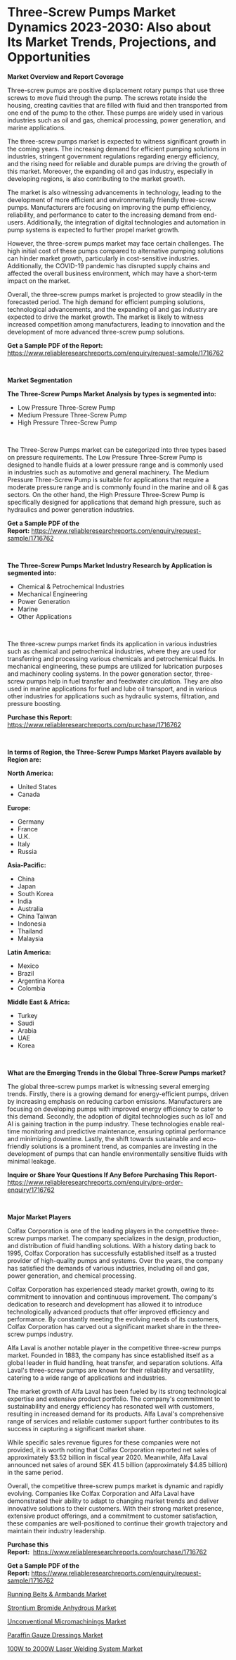 <p><h1>Three-Screw Pumps Market Dynamics 2023-2030: Also about Its Market Trends, Projections, and Opportunities</h1></p><p><strong>Market Overview and Report Coverage</strong></p>
<p><p>Three-screw pumps are positive displacement rotary pumps that use three screws to move fluid through the pump. The screws rotate inside the housing, creating cavities that are filled with fluid and then transported from one end of the pump to the other. These pumps are widely used in various industries such as oil and gas, chemical processing, power generation, and marine applications.</p><p>The three-screw pumps market is expected to witness significant growth in the coming years. The increasing demand for efficient pumping solutions in industries, stringent government regulations regarding energy efficiency, and the rising need for reliable and durable pumps are driving the growth of this market. Moreover, the expanding oil and gas industry, especially in developing regions, is also contributing to the market growth.</p><p>The market is also witnessing advancements in technology, leading to the development of more efficient and environmentally friendly three-screw pumps. Manufacturers are focusing on improving the pump efficiency, reliability, and performance to cater to the increasing demand from end-users. Additionally, the integration of digital technologies and automation in pump systems is expected to further propel market growth.</p><p>However, the three-screw pumps market may face certain challenges. The high initial cost of these pumps compared to alternative pumping solutions can hinder market growth, particularly in cost-sensitive industries. Additionally, the COVID-19 pandemic has disrupted supply chains and affected the overall business environment, which may have a short-term impact on the market.</p><p>Overall, the three-screw pumps market is projected to grow steadily in the forecasted period. The high demand for efficient pumping solutions, technological advancements, and the expanding oil and gas industry are expected to drive the market growth. The market is likely to witness increased competition among manufacturers, leading to innovation and the development of more advanced three-screw pump solutions.</p></p>
<p><strong>Get a Sample PDF of the Report:</strong> <a href="https://www.reliableresearchreports.com/enquiry/request-sample/1716762">https://www.reliableresearchreports.com/enquiry/request-sample/1716762</a></p>
<p>&nbsp;</p>
<p><strong>Market Segmentation</strong></p>
<p><strong>The Three-Screw Pumps Market Analysis by types is segmented into:</strong></p>
<p><ul><li>Low Pressure Three-Screw Pump</li><li>Medium Pressure Three-Screw Pump</li><li>High Pressure Three-Screw Pump</li></ul></p>
<p>&nbsp;</p>
<p><p>The Three-Screw Pumps market can be categorized into three types based on pressure requirements. The Low Pressure Three-Screw Pump is designed to handle fluids at a lower pressure range and is commonly used in industries such as automotive and general machinery. The Medium Pressure Three-Screw Pump is suitable for applications that require a moderate pressure range and is commonly found in the marine and oil & gas sectors. On the other hand, the High Pressure Three-Screw Pump is specifically designed for applications that demand high pressure, such as hydraulics and power generation industries.</p></p>
<p><strong>Get a Sample PDF of the Report:</strong>&nbsp;<a href="https://www.reliableresearchreports.com/enquiry/request-sample/1716762">https://www.reliableresearchreports.com/enquiry/request-sample/1716762</a></p>
<p>&nbsp;</p>
<p><strong>The Three-Screw Pumps Market Industry Research by Application is segmented into:</strong></p>
<p><ul><li>Chemical & Petrochemical Industries</li><li>Mechanical Engineering</li><li>Power Generation</li><li>Marine</li><li>Other Applications</li></ul></p>
<p>&nbsp;</p>
<p><p>The three-screw pumps market finds its application in various industries such as chemical and petrochemical industries, where they are used for transferring and processing various chemicals and petrochemical fluids. In mechanical engineering, these pumps are utilized for lubrication purposes and machinery cooling systems. In the power generation sector, three-screw pumps help in fuel transfer and feedwater circulation. They are also used in marine applications for fuel and lube oil transport, and in various other industries for applications such as hydraulic systems, filtration, and pressure boosting.</p></p>
<p><strong>Purchase this Report:</strong>&nbsp; <a href="https://www.reliableresearchreports.com/purchase/1716762">https://www.reliableresearchreports.com/purchase/1716762</a></p>
<p>&nbsp;</p>
<p><strong>In terms of Region, the Three-Screw Pumps Market Players available by Region are:</strong></p>
<p>
    <p> <strong> North America: </strong>
        <ul>
            <li>United States</li>
            <li>Canada</li>
        </ul>
        </p> 
    <p> <strong> Europe: </strong>
        <ul>
            <li>Germany</li>
            <li>France</li>
            <li>U.K.</li>
            <li>Italy</li>
            <li>Russia</li>
        </ul>
        </p> 
    <p> <strong> Asia-Pacific: </strong>
        <ul>
            <li>China</li>
            <li>Japan</li>
            <li>South Korea</li>
            <li>India</li>
            <li>Australia</li>
            <li>China Taiwan</li>
            <li>Indonesia</li>
            <li>Thailand</li>
            <li>Malaysia</li>
        </ul>
        </p> 
    <p> <strong> Latin America: </strong>
        <ul>
            <li>Mexico</li>
            <li>Brazil</li>
            <li>Argentina Korea</li>
            <li>Colombia</li>
        </ul>
        </p> 
    <p> <strong> Middle East & Africa: </strong>
        <ul>
            <li>Turkey</li>
            <li>Saudi</li>
            <li>Arabia</li>
            <li>UAE</li>
            <li>Korea</li>
        </ul>
    </p>
    </p>
<p>&nbsp;</p>
<p><strong>What are the Emerging Trends in the Global Three-Screw Pumps market?</strong></p>
<p><p>The global three-screw pumps market is witnessing several emerging trends. Firstly, there is a growing demand for energy-efficient pumps, driven by increasing emphasis on reducing carbon emissions. Manufacturers are focusing on developing pumps with improved energy efficiency to cater to this demand. Secondly, the adoption of digital technologies such as IoT and AI is gaining traction in the pump industry. These technologies enable real-time monitoring and predictive maintenance, ensuring optimal performance and minimizing downtime. Lastly, the shift towards sustainable and eco-friendly solutions is a prominent trend, as companies are investing in the development of pumps that can handle environmentally sensitive fluids with minimal leakage.</p></p>
<p><strong>Inquire or Share Your Questions If Any Before Purchasing This Report</strong>- <a href="https://www.reliableresearchreports.com/enquiry/pre-order-enquiry/1716762">https://www.reliableresearchreports.com/enquiry/pre-order-enquiry/1716762</a></p>
<p>&nbsp;</p>
<p><strong>Major Market Players</strong></p>
<p><p>Colfax Corporation is one of the leading players in the competitive three-screw pumps market. The company specializes in the design, production, and distribution of fluid handling solutions. With a history dating back to 1995, Colfax Corporation has successfully established itself as a trusted provider of high-quality pumps and systems. Over the years, the company has satisfied the demands of various industries, including oil and gas, power generation, and chemical processing.</p><p>Colfax Corporation has experienced steady market growth, owing to its commitment to innovation and continuous improvement. The company's dedication to research and development has allowed it to introduce technologically advanced products that offer improved efficiency and performance. By constantly meeting the evolving needs of its customers, Colfax Corporation has carved out a significant market share in the three-screw pumps industry.</p><p>Alfa Laval is another notable player in the competitive three-screw pumps market. Founded in 1883, the company has since established itself as a global leader in fluid handling, heat transfer, and separation solutions. Alfa Laval's three-screw pumps are known for their reliability and versatility, catering to a wide range of applications and industries.</p><p>The market growth of Alfa Laval has been fueled by its strong technological expertise and extensive product portfolio. The company's commitment to sustainability and energy efficiency has resonated well with customers, resulting in increased demand for its products. Alfa Laval's comprehensive range of services and reliable customer support further contributes to its success in capturing a significant market share.</p><p>While specific sales revenue figures for these companies were not provided, it is worth noting that Colfax Corporation reported net sales of approximately $3.52 billion in fiscal year 2020. Meanwhile, Alfa Laval announced net sales of around SEK 41.5 billion (approximately $4.85 billion) in the same period.</p><p>Overall, the competitive three-screw pumps market is dynamic and rapidly evolving. Companies like Colfax Corporation and Alfa Laval have demonstrated their ability to adapt to changing market trends and deliver innovative solutions to their customers. With their strong market presence, extensive product offerings, and a commitment to customer satisfaction, these companies are well-positioned to continue their growth trajectory and maintain their industry leadership.</p></p>
<p><strong>Purchase this Report:</strong>&nbsp;&nbsp;<a href="https://www.reliableresearchreports.com/purchase/1716762">https://www.reliableresearchreports.com/purchase/1716762</a></p>
<p></p>
<p><strong>Get a Sample PDF of the Report:</strong>&nbsp;<a href="https://www.reliableresearchreports.com/enquiry/request-sample/1716762">https://www.reliableresearchreports.com/enquiry/request-sample/1716762</a></p>
<p><p><a href="https://medium.com/@tracylarson12/running-belts-armbands-market-focuses-on-market-share-size-and-projected-forecast-till-2030-8012d6383efc">Running Belts & Armbands Market</a></p><p><a href="https://issuu.com/reportprime-2/docs/strontium-bromide-anhydrous-market-size-2030.pptx?fr=xKAE9_zU1NQ">Strontium Bromide Anhydrous Market</a></p><p><a href="https://github.com/Chiragrp24/Market-Research-Report-List-1/blob/main/unconventional-micromachinings-market.md">Unconventional Micromachinings Market</a></p><p><a href="https://www.linkedin.com/pulse/decoding-paraffin-gauze-dressings-market-deep-dive-latest-ni8zc/">Paraffin Gauze Dressings Market</a></p><p><a href="https://github.com/YashRP12/Market-Research-Report-List-1/blob/main/100w-to-2000w-laser-welding-system-market.md">100W to 2000W Laser Welding System Market</a></p></p>